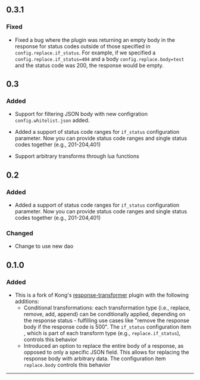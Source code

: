 ## 0.3.1

### Fixed

- Fixed a bug where the plugin was returning an empty body in the response for status codes outside of those specified in `config.replace.if_status`. For example, if we specified a `config.replace.if_status=404` and a body `config.replace.body=test` and the status code was 200, the response would be empty.

## 0.3

### Added

- Support for filtering JSON body with new configration `config.whitelist.json`
added.

- Added a support of status code ranges for `if_status` configuration parameter.
Now you can provide status code ranges and single status codes together
(e.g., 201-204,401)

- Support arbitrary transforms through lua functions

## 0.2

### Added

- Added a support of status code ranges for `if_status` configuration parameter.
Now you can provide status code ranges and single status codes together
(e.g., 201-204,401)

### Changed

- Change to use new dao

## 0.1.0

### Added

- This is a fork of Kong's [response-transformer][response-transformer-plugin]
plugin with the following additions:
  * Conditional transformations: each transformation type (i.e., replace, remove,
  add, append) can be conditionally applied, depending on the response status -
  fulfilling use cases like "remove the response body if the response code is
  500". The `if_status` configuration item , which is part of each transform type
  (e.g., `replace.if_status`), controls this behavior
  * Introduced an option to replace the entire body of a response, as opposed to
  only a specific JSON field. This allows for replacing the response body with
  arbitrary data. The configuration item `replace.body` controls this behavior


---
[response-transformer-plugin]: https://docs.konghq.com/hub/kong-inc/response-transformer/
